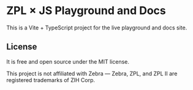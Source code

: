 # ZPL × JS Playground and Docs

This is a Vite + TypeScript project for the live playground and docs site.

## License

It is free and open source under the MIT license.

This project is not affiliated with Zebra — Zebra, ZPL, and ZPL
II are registered trademarks of ZIH Corp.
